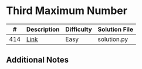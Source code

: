# Third Maximum Number
|#|Description|Difficulty|Solution File|
|-|-|-|-|
|414|[Link](https://leetcode.com/problems/third-maximum-number/)|Easy|solution.py|

## Additional Notes
